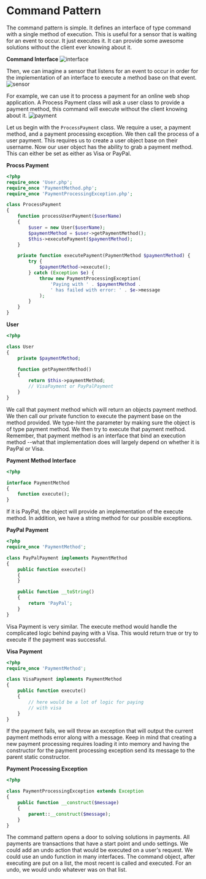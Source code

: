 Command Pattern
===============
The command pattern is simple. It defines an interface of type command with a
single method of execution. This is useful for a sensor that is waiting for an
event to occur. It just executes it. It can provide some awesome solutions
without the client ever knowing about it.

**Command Interface**
![interface][Interface]

Then, we can imagine a sensor that listens for an event to occur in order for the
implementation of an interface to execute a method base on that event.
![sensor][Sensor]

For example, we can use it to process a payment for an online web shop
application. A Process Payment class will ask a user class to provide a payment
method, this command will execute without the client knowing about it.
![payment][Payment]

Let us begin with the `ProcessPayment` class. We require a user, a payment
method, and a payment processing exception. We then call the process of a user
payment. This requires us to create a user object base on their username. Now
our user object has the ability to grab a payment method. This can either be set
as either as Visa or PayPal.

**Procss Payment**
```php
<?php
require_once 'User.php';
require_once 'PaymentMethod.php';
require_once 'PaymentProcessingException.php';

class ProcessPayment
{
	function processUserPayment($userName)
	{
		$user = new User($userName);
		$paymentMethod = $user->getPaymentMethod();
		$this->executePayment($paymentMethod);
	}

	private function executePayment(PaymentMethod $paymentMethod) {
		try {
			$paymentMethod->execute();
		} catch (Exception $e) {
			throw new PaymentProcessingException(
				'Paying with ' . $paymentMethod .
				' has failed with error: ' . $e->message
			);
		}
	}
}
```
**User**
```php
<?php

class User
{
	private $paymentMethod;

	function getPaymentMethod()
	{
		return $this->paymentMethod;
		// VisaPayment or PayPalPayment
	}
}
```

We call that payment method which will return an objects payment method. We then
call our private function to execute the payment base on the method provided. We
type-hint the parameter by making sure the object is of type payment method. We
then try to execute that payment method. Remember, that payment method is an
interface that bind an execution method --what that implementation does will
largely depend on whether it is PayPal or Visa.

**Payment Method Interface**
```php
<?php

interface PaymentMethod
{
	function execute();
}
```

If it is PayPal, the object will provide an implementation of the execute
method. In addition, we have a string method for our possible exceptions.

**PayPal Payment**
```php
<?php
require_once 'PaymentMethod';

class PayPalPayment implements PaymentMethod
{
	public function execute()
	{
	}

	public function __toString()
	{
		return 'PayPal';
	}
}
```

Visa Payment is very similar. The execute method would handle the complicated
logic behind paying with a Visa. This would return true or try to execute if the
payment was successful.

**Visa Payment**
```php
<?php
require_once 'PaymentMethod';

class VisaPayment implements PaymentMethod
{
	public function execute()
	{
		// here would be a lot of logic for paying
		// with visa
	}
}
```

If the payment fails, we will throw an exception that will output the current
payment methods error along with a message. Keep in mind that creating a new
payment processing requires loading it into memory and having the constructor
for the payment processing exception send its message to the parent static
constructor.


**Payment Processing Exception**
```php
<?php

class PaymentProcessingException extends Exception
{
	public function __construct($message)
	{
		parent::__construct($message);
	}
}
```


The command pattern opens a door to solving solutions in payments. All payments
are transactions that have a start point and undo settings. We could add an
undo action that would be executed on a user's request. We could use an  undo
function in many interfaces. The command object, after executing are put on a
list, the most recent is called and executed. For an undo, we would undo
whatever was on that list.

[Interface]: https://cdn.rawgit.com/KLVTZ/PHP-Design-Patterns/master/notes/images/09_command_pattern.svg 

[Sensor]: https://cdn.rawgit.com/KLVTZ/PHP-Design-Patterns/master/notes/images/09_02_command_pattern.svg

[Payment]: https://cdn.rawgit.com/KLVTZ/PHP-Design-Patterns/master/notes/images/09_03_command_pattern.svg

